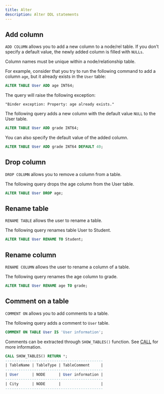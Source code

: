 ```yaml
---
title: Alter
description: Alter DDL statements
---
```


## Add column

`ADD COLUMN` allows you to add a new column to a node/rel table. If you don't specify a default value, the newly added column is filled with `NULLs`.

Column names must be unique within a node/relationship table.

For example, consider that you try to run the following command to add a column `age`, but it
already exists in the `User` table:
```sql
ALTER TABLE User ADD age INT64;
```
The query will raise the following exception:
```
"Binder exception: Property: age already exists."
```

The following query adds a new column with the default value `NULL` to the User table.
```sql
ALTER TABLE User ADD grade INT64;
```

You can also specify the default value of the added column.
```sql
ALTER TABLE User ADD grade INT64 DEFAULT 40;
```

## Drop column

`DROP COLUMN` allows you to remove a column from a table.

The following query drops the age column from the User table.
```sql
ALTER TABLE User DROP age;
```

## Rename table

`RENAME TABLE` allows the user to rename a table.

The following query renames table User to Student.
```sql
ALTER TABLE User RENAME TO Student;
```

## Rename column

`RENAME COLUMN` allows the user to rename a column of a table.<br />

The following query renames the age column to grade.
```sql
ALTER TABLE User RENAME age TO grade;
```

## Comment on a table

`COMMENT ON` allows you to add comments to a table.

The following query adds a comment to `User` table.
```sql
COMMENT ON TABLE User IS 'User information';
```
Comments can be extracted through `SHOW_TABLES()` function. See [CALL](https://docs.kuzudb.com/query-clauses/call) for more information.
```sql
CALL SHOW_TABLES() RETURN *;
--------------------------------------------
| TableName | TableType | TableComment     |
--------------------------------------------
| User      | NODE      | User information |
--------------------------------------------
| City      | NODE      |                  |
--------------------------------------------
```

